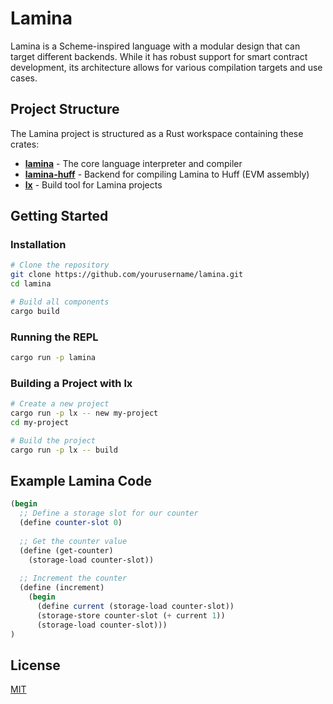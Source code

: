 # Lamina

Lamina is a Scheme-inspired language with a modular design that can target different backends. While it has robust support for smart contract development, its architecture allows for various compilation targets and use cases.

## Project Structure

The Lamina project is structured as a Rust workspace containing these crates:

- **[lamina](crates/lamina)** - The core language interpreter and compiler
- **[lamina-huff](crates/lamina-huff)** - Backend for compiling Lamina to Huff (EVM assembly)
- **[lx](crates/lx)** - Build tool for Lamina projects

## Getting Started

### Installation

```bash
# Clone the repository
git clone https://github.com/yourusername/lamina.git
cd lamina

# Build all components
cargo build
```

### Running the REPL

```bash
cargo run -p lamina
```

### Building a Project with lx

```bash
# Create a new project
cargo run -p lx -- new my-project
cd my-project

# Build the project
cargo run -p lx -- build
```

## Example Lamina Code

```scheme
(begin
  ;; Define a storage slot for our counter
  (define counter-slot 0)
  
  ;; Get the counter value
  (define (get-counter)
    (storage-load counter-slot))
  
  ;; Increment the counter
  (define (increment)
    (begin
      (define current (storage-load counter-slot))
      (storage-store counter-slot (+ current 1))
      (storage-load counter-slot)))
)
```

## License

[MIT](LICENSE)
